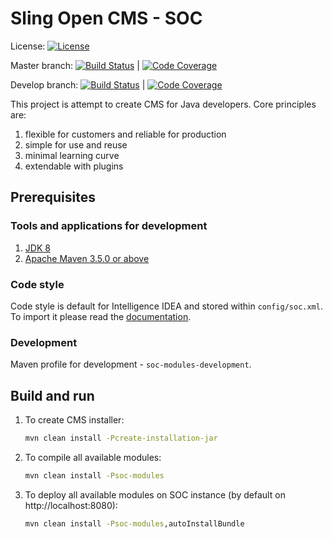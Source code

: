 # Sling Open CMS - SOC

License: [![License](https://img.shields.io/badge/License-Apache%202.0-blue.svg)](https://opensource.org/licenses/Apache-2.0)

Master branch: [![Build Status](https://travis-ci.org/drfits/soc.svg?branch=master)](https://travis-ci.org/drfits/soc) | [![Code Coverage](https://codecov.io/gh/drfits/soc/branch/master/graph/badge.svg)](https://codecov.io/gh/drfits/soc)

Develop branch: [![Build Status](https://travis-ci.org/drfits/soc.svg?branch=develop)](https://travis-ci.org/drfits/soc) | [![Code Coverage](https://codecov.io/gh/drfits/soc/branch/develop/graph/badge.svg)](https://codecov.io/gh/drfits/soc)

This project is attempt to create CMS for Java developers. Core principles are:

1. flexible for customers and reliable for production
2. simple for use and reuse
3. minimal learning curve
4. extendable with plugins

## Prerequisites

### Tools and applications for development

1. [JDK 8](http://www.oracle.com/technetwork/java/javase/downloads/index-jsp-138363.html)
2. [Apache Maven 3.5.0 or above](https://maven.apache.org/download.cgi)

### Code style

Code style is default for Intelligence IDEA and stored within ```config/soc.xml```. To import it please read the [documentation](https://www.jetbrains.com/help/idea/code-style.html).

### Development

Maven profile for development - ```soc-modules-development```.

## Build and run

1. To create CMS installer:
    ```cmd
    mvn clean install -Pcreate-installation-jar
    ```
2. To compile all available modules:
    ```cmd
    mvn clean install -Psoc-modules
    ```
3. To deploy all available modules on SOC instance (by default on http://localhost:8080):
    ```cmd
    mvn clean install -Psoc-modules,autoInstallBundle
    ```


